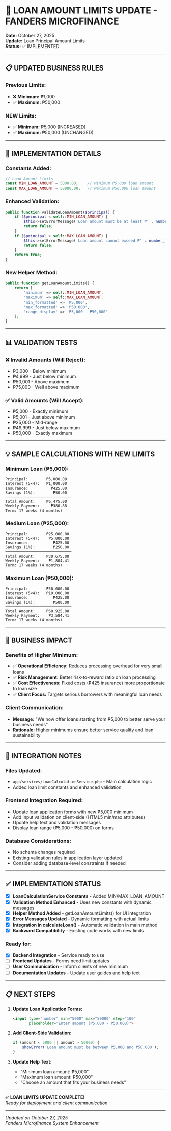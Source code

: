 # 🏦 LOAN AMOUNT LIMITS UPDATE - FANDERS MICROFINANCE

**Date:** October 27, 2025  
**Update:** Loan Principal Amount Limits  
**Status:** ✅ IMPLEMENTED

---

## 📋 UPDATED BUSINESS RULES

### Previous Limits:
- ❌ **Minimum:** ₱1,000
- ✅ **Maximum:** ₱50,000

### NEW Limits:
- ✅ **Minimum:** ₱5,000 (INCREASED)
- ✅ **Maximum:** ₱50,000 (UNCHANGED)

---

## 🔧 IMPLEMENTATION DETAILS

### Constants Added:
```php
// Loan Amount Limits
const MIN_LOAN_AMOUNT = 5000.00;    // Minimum ₱5,000 loan amount
const MAX_LOAN_AMOUNT = 50000.00;   // Maximum ₱50,000 loan amount
```

### Enhanced Validation:
```php
public function validateLoanAmount($principal) {
    if ($principal < self::MIN_LOAN_AMOUNT) {
        $this->setErrorMessage('Loan amount must be at least ₱' . number_format(self::MIN_LOAN_AMOUNT, 0) . '.');
        return false;
    }
    if ($principal > self::MAX_LOAN_AMOUNT) {
        $this->setErrorMessage('Loan amount cannot exceed ₱' . number_format(self::MAX_LOAN_AMOUNT, 0) . '.');
        return false;
    }
    return true;
}
```

### New Helper Method:
```php
public function getLoanAmountLimits() {
    return [
        'minimum' => self::MIN_LOAN_AMOUNT,
        'maximum' => self::MAX_LOAN_AMOUNT,
        'min_formatted' => '₱5,000',
        'max_formatted' => '₱50,000',
        'range_display' => '₱5,000 - ₱50,000'
    ];
}
```

---

## 📊 VALIDATION TESTS

### ❌ Invalid Amounts (Will Reject):
- ₱3,000 - Below minimum
- ₱4,999 - Just below minimum  
- ₱50,001 - Above maximum
- ₱75,000 - Well above maximum

### ✅ Valid Amounts (Will Accept):
- ₱5,000 - Exactly minimum
- ₱5,001 - Just above minimum
- ₱25,000 - Mid-range
- ₱49,999 - Just below maximum
- ₱50,000 - Exactly maximum

---

## 💡 SAMPLE CALCULATIONS WITH NEW LIMITS

### Minimum Loan (₱5,000):
```
Principal:        ₱5,000.00
Interest (5×4):   ₱1,000.00
Insurance:          ₱425.00
Savings (1%):        ₱50.00
─────────────────────────────
Total Amount:     ₱6,475.00
Weekly Payment:     ₱380.88
Term: 17 weeks (4 months)
```

### Medium Loan (₱25,000):
```
Principal:        ₱25,000.00
Interest (5×4):    ₱5,000.00
Insurance:           ₱425.00
Savings (1%):        ₱250.00
─────────────────────────────
Total Amount:     ₱30,675.00
Weekly Payment:    ₱1,804.41
Term: 17 weeks (4 months)
```

### Maximum Loan (₱50,000):
```
Principal:        ₱50,000.00
Interest (5×4):   ₱10,000.00
Insurance:           ₱425.00
Savings (1%):        ₱500.00
─────────────────────────────
Total Amount:     ₱60,925.00
Weekly Payment:    ₱3,584.41
Term: 17 weeks (4 months)
```

---

## 🎯 BUSINESS IMPACT

### Benefits of Higher Minimum:
- ✅ **Operational Efficiency:** Reduces processing overhead for very small loans
- ✅ **Risk Management:** Better risk-to-reward ratio on loan processing
- ✅ **Cost Effectiveness:** Fixed costs (₱425 insurance) more proportionate to loan size
- ✅ **Client Focus:** Targets serious borrowers with meaningful loan needs

### Client Communication:
- **Message:** "We now offer loans starting from ₱5,000 to better serve your business needs"
- **Rationale:** Higher minimums ensure better service quality and loan sustainability

---

## 🚀 INTEGRATION NOTES

### Files Updated:
- `app/services/LoanCalculationService.php` - Main calculation logic
- Added loan limit constants and enhanced validation

### Frontend Integration Required:
- Update loan application forms with new ₱5,000 minimum
- Add input validation on client-side (HTML5 min/max attributes)
- Update help text and validation messages
- Display loan range (₱5,000 - ₱50,000) on forms

### Database Considerations:
- No schema changes required
- Existing validation rules in application layer updated
- Consider adding database-level constraints if needed

---

## ✅ IMPLEMENTATION STATUS

- [x] **LoanCalculationService Constants** - Added MIN/MAX_LOAN_AMOUNT
- [x] **Validation Method Enhanced** - Uses new constants with dynamic messages
- [x] **Helper Method Added** - getLoanAmountLimits() for UI integration
- [x] **Error Messages Updated** - Dynamic formatting with actual limits
- [x] **Integration in calculateLoan()** - Automatic validation in main method
- [x] **Backward Compatibility** - Existing code works with new limits

### Ready for:
- [x] **Backend Integration** - Service ready to use
- [ ] **Frontend Updates** - Forms need limit updates  
- [ ] **User Communication** - Inform clients of new minimum
- [ ] **Documentation Updates** - Update user guides and help text

---

## 📋 NEXT STEPS

1. **Update Loan Application Forms:**
   ```html
   <input type="number" min="5000" max="50000" step="100" 
          placeholder="Enter amount (₱5,000 - ₱50,000)">
   ```

2. **Add Client-Side Validation:**
   ```javascript
   if (amount < 5000 || amount > 50000) {
       showError('Loan amount must be between ₱5,000 and ₱50,000');
   }
   ```

3. **Update Help Text:**
   - "Minimum loan amount: ₱5,000"
   - "Maximum loan amount: ₱50,000"
   - "Choose an amount that fits your business needs"

---

**✅ LOAN LIMITS UPDATE COMPLETE!**  
*Ready for deployment and client communication*

---

*Updated on October 27, 2025*  
*Fanders Microfinance System Enhancement*